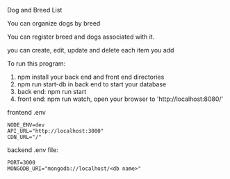 Dog and Breed List

You can organize dogs by breed

You can register breed and dogs associated with it.

you can create, edit, update and delete each item you add

To run this program:

1. npm install your back end and front end directories
2. npm run start-db in back end to start your database
3. back end: npm run start
4. front end: npm run watch, open your browser to 'http://localhost:8080/'



frontend .env
```
NODE_ENV=dev
API_URL="http://localhost:3000"
CDN_URL="/"
```
backend .env file:

```
PORT=3000
MONGODB_URI="mongodb://localhost/<db name>"
```